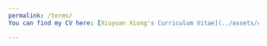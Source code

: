 ```yaml
---
permalink: /terms/
You can find my CV here: [Xiuyuan Xiong's Curriculum Vitae](../assets/curriculum_vitae.pdf).

---
```






